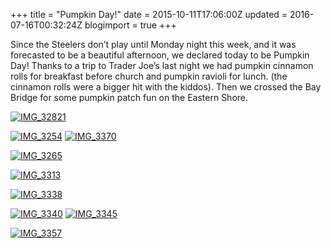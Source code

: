 +++
title = "Pumpkin Day!"
date = 2015-10-11T17:06:00Z
updated = 2016-07-16T00:32:24Z
blogimport = true 
+++

Since the Steelers don’t play until Monday night this week, and it was forecasted to be a beautiful afternoon, we declared today to be Pumpkin Day!    Thanks to a trip to Trader Joe’s last night we had pumpkin cinnamon rolls for breakfast before church and pumpkin ravioli for lunch.  (the cinnamon rolls were a bigger hit with the kiddos).  Then we crossed the Bay Bridge for some pumpkin patch fun on the Eastern Shore. 

[![IMG_32821](https://lh3.googleusercontent.com/-OQr_UTFCA3o/V4m4yZqQ7pI/AAAAAAAAA4w/SW85uJTmUE8/IMG_32821%25255B15%25255D.jpg?imgmax=800 "IMG_32821")](https://lh3.googleusercontent.com/-Np3JKACWFBI/V4m4yIGfslI/AAAAAAAAA4s/YOah_2zZlT0/s1600-h/IMG_32821%25255B8%25255D.jpg)

[![IMG_3254](https://lh3.googleusercontent.com/-jV24mkJDq2w/V4m4y6iUr1I/AAAAAAAAA44/SBu2SI4Gc6s/IMG_32541.jpg?imgmax=800 "IMG_3254")](https://lh3.googleusercontent.com/-Uk7cQGkbOCw/V4m4yge7FzI/AAAAAAAAA40/uF6dtsp1ijM/s1600-h/IMG_32541%25255B1%25255D.jpg)  [![IMG_3370](https://lh3.googleusercontent.com/-76rR3Kjt0pk/V4m4zWVkT1I/AAAAAAAAA5A/B8VI3mfO-_k/IMG_33701.jpg?imgmax=800 "IMG_3370")](https://lh3.googleusercontent.com/-PVqR016SUqE/V4m4zJCy6kI/AAAAAAAAA48/QPE8AMuEyNA/s1600-h/IMG_33701%25255B1%25255D.jpg)

[![IMG_3265](https://lh3.googleusercontent.com/-dbbsHEDHrfg/V4m4zjI-PMI/AAAAAAAAA5I/9YqOWl5rwRM/IMG_32657.jpg?imgmax=800 "IMG_3265")](https://lh3.googleusercontent.com/-nQy-3r3oAeM/V4m4zg835VI/AAAAAAAAA5E/Wpd-Qe3Zts8/s1600-h/IMG_32657.jpg)

[![IMG_3313](https://lh3.googleusercontent.com/-H92mEoaNA30/V4m40MQl28I/AAAAAAAAA5Q/SHvhxB20t88/IMG_33131.jpg?imgmax=800 "IMG_3313")](https://lh3.googleusercontent.com/-fu7P3Xl1OZ8/V4m40JPBPgI/AAAAAAAAA5M/6hiVuoMtatA/s1600-h/IMG_33131%25255B1%25255D.jpg)

[![IMG_3338](https://lh3.googleusercontent.com/-L-GddlSHH3M/V4m40jC_-rI/AAAAAAAAA5Y/7dYzEXSXftc/IMG_33386.jpg?imgmax=800 "IMG_3338")](https://lh3.googleusercontent.com/-JRgG_dxF7kc/V4m40Q8wxgI/AAAAAAAAA5U/3_sDtTSSVxw/s1600-h/IMG_33386.jpg)

[![IMG_3340](https://lh3.googleusercontent.com/-Wdvz8fzi7lc/V4m41JcihYI/AAAAAAAAA5g/7QTNVUnnckc/IMG_33401.jpg?imgmax=800 "IMG_3340")](https://lh3.googleusercontent.com/-P3W-KEyo0_8/V4m401f8i-I/AAAAAAAAA5c/2kNAAuxywjY/s1600-h/IMG_33401%25255B1%25255D.jpg)  [![IMG_3345](https://lh3.googleusercontent.com/-xNJkxgHP0wQ/V4m41TX7juI/AAAAAAAAA5o/LICDWdK96dw/IMG_33451.jpg?imgmax=800 "IMG_3345")](https://lh3.googleusercontent.com/-Ihcq2inhwdY/V4m41Y32-LI/AAAAAAAAA5k/X-KoPPkOvc4/s1600-h/IMG_33451%25255B1%25255D.jpg)

[![IMG_3357](https://lh3.googleusercontent.com/-wUXb1GABad4/V4m41y8MMyI/AAAAAAAAA5w/7j_MOSuWF3g/IMG_33578.jpg?imgmax=800 "IMG_3357")](https://lh3.googleusercontent.com/-nQH7IaeAMxU/V4m41lWS2JI/AAAAAAAAA5s/-AAg-1dUMj8/s1600-h/IMG_33578.jpg)
